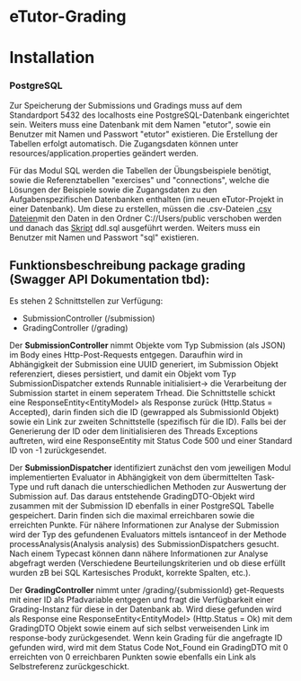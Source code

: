 # eTutor-Grading

# Installation

### PostgreSQL
Zur Speicherung der Submissions und Gradings muss auf dem Standardport 5432 des localhosts eine PostgreSQL-Datenbank eingerichtet sein. Weiters muss eine Datenbank mit dem Namen "etutor", sowie ein Benutzer mit Namen und Passwort "etutor" existieren. Die Erstellung der Tabellen erfolgt automatisch. Die Zugangsdaten können unter resources/application.properties geändert werden.

Für das Modul SQL werden die Tabellen der Übungsbeispiele benötigt, sowie die Referenztabellen "exercises" und "connections", welche die Lösungen der Beispiele sowie die Zugangsdaten zu den Aufgabenspezifischen Datenbanken enthalten (im neuen eTutor-Projekt in einer Datenbank). Um diese zu erstellen, müssen die .csv-Dateien [.csv Dateien](https://github.com/jku-win-dke/eTutor-Grading/tree/master/src/main/java/at/jku/dke/etutor/modules/sql/PostgreS)mit den Daten in den Ordner C://Users/public verschoben werden und danach das [Skript](https://github.com/jku-win-dke/eTutor-Grading/blob/master/src/main/java/at/jku/dke/etutor/modules/sql/PostgreS/DDL.sql) ddl.sql ausgeführt werden.
Weiters muss ein Benutzer mit Namen und Passwort "sql" existieren.

## Funktionsbeschreibung package grading (Swagger API Dokumentation tbd):

Es stehen 2 Schnittstellen zur Verfügung:
* SubmissionController (/submission)
* GradingController (/grading)

Der **SubmissionController** nimmt Objekte vom Typ Submission (als JSON) im Body eines Http-Post-Requests entgegen. 
Daraufhin wird in Abhängigkeit der Submission eine UUID generiert, im Submission Objekt referenziert, dieses persistiert, und damit ein Objekt vom Typ SubmissionDispatcher extends Runnable initialisiert->
die Verarbeitung der Submission startet in einem seperatem Trhead.
Die Schnittstelle schickt eine ResponseEntity<EntityModel<SubmissionId>> als Response zurück (Http.Status = Accepted), darin finden sich die ID (gewrapped als SubmissionId Objekt) 
sowie ein Link zur zweiten Schnittstelle (spezifisch für die ID).
Falls bei der Generierung der ID oder dem Iinitialisieren des Threads Exceptions auftreten, wird eine ResponseEntity mit Status Code 500 und einer Standard ID von -1 zurückgesendet.

Der **SubmissionDispatcher** 
identifiziert zunächst den vom jeweiligen Modul implementierten Evaluator in Abhängigkeit von dem übermittelten Task-Type und ruft danach die
unterschiedlichen Methoden zur Auswertung der Submission auf. 
Das daraus entstehende GradingDTO-Objekt wird zusammen mit der Submission ID ebenfalls in einer PostgreSQL Tabelle gespeichert. 
Darin finden sich die maximal erreichbaren sowie die erreichten Punkte.
Für nähere Informationen zur Analyse der Submission wird der Typ des gefundenen Evaluators mittels isntanceof in der Methode processAnalysis(Analysis analysis)
des SubmissionDispatchers gesucht. Nach einem Typecast können dann nähere Informationen zur Analyse abgefragt werden 
(Verschiedene Beurteilungskriterien und ob diese erfüllt wurden zB bei SQL Kartesisches Produkt, korrekte Spalten, etc.).

Der **GradingController** nimmt unter /grading/{submissionId} get-Requests mit einer ID als Pfadvariable entgegen und fragt die Verfügbarkeit einer
Grading-Instanz für diese in der Datenbank ab. Wird diese gefunden wird als Response eine ResponseEntity<EntityModel<RestGrading>> (Http.Status = Ok)
mit dem GradingDTO Objekt sowie einem auf sich selbst verweisenden Link im response-body zurückgesendet.
Wenn kein Grading für die angefragte ID gefunden wird, wird mit dem Status Code Not_Found ein GradingDTO mit 0 erreichten von 0 erreichbaren Punkten 
sowie ebenfalls ein Link als Selbstreferenz zurückgeschickt.









